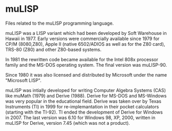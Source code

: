 # muLISP
Files related to the muLISP programming language.

muLISP was a LISP variant which had been developed by Soft Warehouse in Hawaii in 1977.
Early versions were commercially available since 1979 for CP/M (8080,Z80), Apple II (native 6502/ADIOS as well as for the Z80 card), TRS-80 (Z80) and other Z80-based systems.

In 1981 the rewritten code became available for the Intel 808x processor family and the MS-DOS operating system.
The final version was muLISP-90.

Since 1980 it was also licensed and distributed by Microsoft under the name "Microsoft LISP".

muLISP was intially developed for writing Computer Algebra Systems (CAS) like muMath (1979) and Derive (1988).
Derive for MS-DOS and MS-Windows was very popular in the educational field.
Derive was  taken over by Texas Instruments (TI) in 1999 for re-implemantation in their pocket calculators (starting with the TI-92).
TI ended the development of Derive for Windows in 2007. The last version was 6.10 for Windows 98, XP, 2000, written in muLISP for Derive, version 7.45 (which was not a product).
